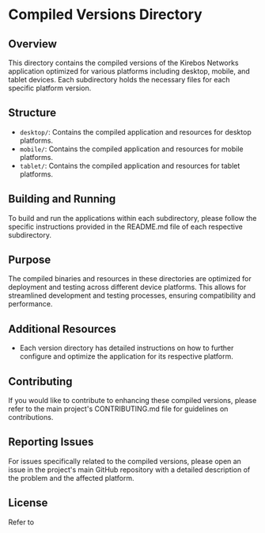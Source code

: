 # Compiled Versions Directory

## Overview
This directory contains the compiled versions of the Kirebos Networks application optimized for various platforms including desktop, mobile, and tablet devices. Each subdirectory holds the necessary files for each specific platform version.

## Structure
- `desktop/`: Contains the compiled application and resources for desktop platforms.
- `mobile/`: Contains the compiled application and resources for mobile platforms.
- `tablet/`: Contains the compiled application and resources for tablet platforms.

## Building and Running
To build and run the applications within each subdirectory, please follow the specific instructions provided in the README.md file of each respective subdirectory.

## Purpose
The compiled binaries and resources in these directories are optimized for deployment and testing across different device platforms. This allows for streamlined development and testing processes, ensuring compatibility and performance.

## Additional Resources
- Each version directory has detailed instructions on how to further configure and optimize the application for its respective platform.

## Contributing
If you would like to contribute to enhancing these compiled versions, please refer to the main project's CONTRIBUTING.md file for guidelines on contributions.

## Reporting Issues
For issues specifically related to the compiled versions, please open an issue in the project's main GitHub repository with a detailed description of the problem and the affected platform.

## License
Refer to
